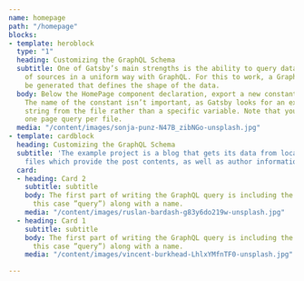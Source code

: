```yaml
---
name: homepage
path: "/homepage"
blocks:
- template: heroblock
  type: "1"
  heading: Customizing the GraphQL Schema
  subtitle: One of Gatsby’s main strengths is the ability to query data from a variety
    of sources in a uniform way with GraphQL. For this to work, a GraphQL Schema must
    be generated that defines the shape of the data.
  body: Below the HomePage component declaration, export a new constant called query.
    The name of the constant isn’t important, as Gatsby looks for an exported graphql
    string from the file rather than a specific variable. Note that you can only have
    one page query per file.
  media: "/content/images/sonja-punz-N47B_zibNGo-unsplash.jpg"
- template: cardblock
  heading: Customizing the GraphQL Schema
  subtitle: 'The example project is a blog that gets its data from local Markdown
    files which provide the post contents, as well as author information in JSON format. '
  card:
  - heading: Card 2
    subtitle: subtitle
    body: The first part of writing the GraphQL query is including the operation (in
      this case ”query”) along with a name.
    media: "/content/images/ruslan-bardash-g83y6do219w-unsplash.jpg"
  - heading: Card 1
    subtitle: subtitle
    body: The first part of writing the GraphQL query is including the operation (in
      this case ”query”) along with a name.
    media: "/content/images/vincent-burkhead-LhlxYMfnTF0-unsplash.jpg"

---
```

